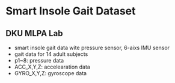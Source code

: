 # Smart Insole Gait Dataset
## DKU MLPA Lab 
  - smart insole gait data wite pressure sensor, 6-aixs IMU sensor
  - gait data for 14 adult subjects
   - p1~8: pressure data 
   - ACC_X,Y,Z: accelearation data
   - GYRO_X,Y,Z: gyroscope data
